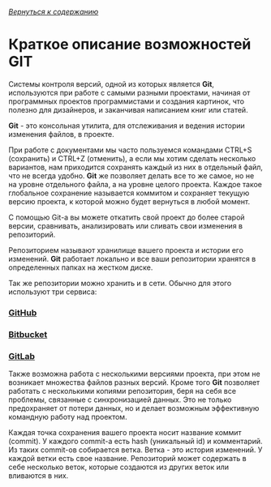 [*Вернуться к содержанию*](readme.md)

# **Краткое описание возможностей GIT**

Системы контроля версий, одной из которых является **Git**, используются при работе с самыми разными проектами, начиная от программных проектов программистами и создания картинок, что полезно для дизайнеров, и заканчивая написанием книг или статей. 

**Git** - это консольная утилита, для отслеживания и ведения истории изменения файлов, в проекте.

При работе с документами мы часто пользуемся командами CTRL+S (сохранить) и CTRL+Z (отменить), а если мы хотим сделать несколько вариантов, нам приходится сохранять каждый из них в отдельный файл, что не всегда удобно. **Git** же позволяет делать все то же самое, но не на уровне отдельного файла, а на уровне целого проекта. Каждое такое глобальное сохранение называется коммитом и сохраняет текущую версию проекта, к которой можно будет вернуться в любой момент.

С помощью Git-a вы можете откатить свой проект до более старой версии, сравнивать, анализировать или сливать свои изменения в репозиторий.

Репозиторием называют хранилище вашего проекта и истории его изменений. **Git** работает локально и все ваши репозитории хранятся в определенных папках на жестком диске.

Так же репозитории можно хранить и в сети. Обычно для этого используют три сервиса:

### [GitHub](https://github.com/)

### [Bitbucket](https://bitbucket.org/)

### [GitLab](https://about.gitlab.com/)

Также возможна работа с несколькими версиями проекта, при этом не возникает множества файлов разных версий. Кроме того **Git** позволяет работать с несколькими копиями репозитория, беря на себя все проблемы, связанные с синхронизацией данных. Это не только предохраняет от потери данных, но и делает возможным эффективную командную работу над проектом.

Каждая точка сохранения вашего проекта носит название коммит (commit). У каждого commit-a есть hash (уникальный id) и комментарий. Из таких commit-ов собирается ветка. Ветка - это история изменений. У каждой ветки есть свое название. Репозиторий может содержать в себе несколько веток, которые создаются из других веток или вливаются в них.